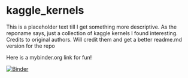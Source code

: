 # kaggle_kernels

This is a placeholder text till I get something more descriptive. As the reponame says, just a collection of kaggle kernels I found interesting. Credits to original authors. Will credit them and get a better readme.md version for the repo

Here is a mybinder.org link for fun!

[![Binder](https://mybinder.org/badge_logo.svg)](https://mybinder.org/v2/gh/vs2ds/kaggle_kernels.git/master)
